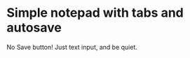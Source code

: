 Simple notepad with tabs and autosave
=====================================

No Save button!
Just text input, and be quiet.
